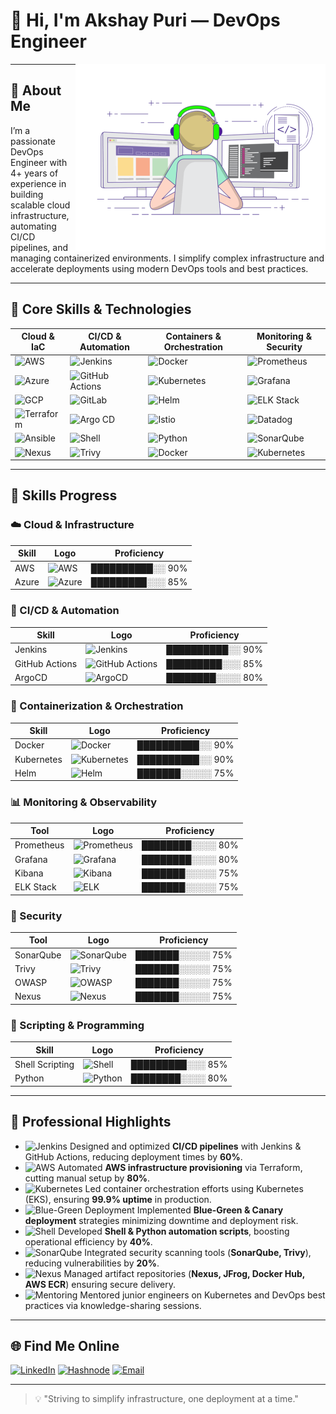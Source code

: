 # 👋 Hi, I'm Akshay Puri — DevOps Engineer

<img align="right" alt="Coding" width="400" src="https://raw.githubusercontent.com/devSouvik/devSouvik/master/gif3.gif">

---

## 🚀 About Me

I’m a passionate DevOps Engineer with 4+ years of experience in building scalable cloud infrastructure, automating CI/CD pipelines, and managing containerized environments. I simplify complex infrastructure and accelerate deployments using modern DevOps tools and best practices.

---

## 🔧 Core Skills & Technologies

| Cloud & IaC                               | CI/CD & Automation                 | Containers & Orchestration         | Monitoring & Security              |
|------------------------------------------|----------------------------------|-----------------------------------|----------------------------------|
| ![AWS](https://img.shields.io/badge/AWS-orange?style=for-the-badge&logo=amazonaws) | ![Jenkins](https://img.shields.io/badge/Jenkins-blue?style=for-the-badge&logo=jenkins) | ![Docker](https://img.shields.io/badge/Docker-blue?style=for-the-badge&logo=docker) | ![Prometheus](https://img.shields.io/badge/Prometheus-orange?style=for-the-badge&logo=prometheus) |
| ![Azure](https://img.shields.io/badge/Azure-blue?style=for-the-badge&logo=microsoftazure) | ![GitHub Actions](https://img.shields.io/badge/GitHub_Actions-black?style=for-the-badge&logo=githubactions) | ![Kubernetes](https://img.shields.io/badge/Kubernetes-blue?style=for-the-badge&logo=kubernetes) | ![Grafana](https://img.shields.io/badge/Grafana-orange?style=for-the-badge&logo=grafana) |
| ![GCP](https://img.shields.io/badge/GCP-red?style=for-the-badge&logo=googlecloud) | ![GitLab](https://img.shields.io/badge/GitLab-red?style=for-the-badge&logo=gitlab) | ![Helm](https://img.shields.io/badge/Helm-blue?style=for-the-badge&logo=helm) | ![ELK Stack](https://img.shields.io/badge/ELK-Stack-orange?style=for-the-badge&logo=elastic) |
| ![Terraform](https://img.shields.io/badge/Terraform-blue?style=for-the-badge&logo=terraform) | ![Argo CD](https://img.shields.io/badge/Argo_CD-blue?style=for-the-badge&logo=argo) | ![Istio](https://img.shields.io/badge/Istio-blue?style=for-the-badge&logo=istio) | ![Datadog](https://img.shields.io/badge/Datadog-pink?style=for-the-badge&logo=datadog) |
| ![Ansible](https://img.shields.io/badge/Ansible-red?style=for-the-badge&logo=ansible) | ![Shell](https://img.shields.io/badge/Shell-black?style=for-the-badge&logo=gnu-bash) | ![Python](https://img.shields.io/badge/Python-yellow?style=for-the-badge&logo=python) | ![SonarQube](https://img.shields.io/badge/SonarQube-blue?style=for-the-badge&logo=sonarqube) |
| ![Nexus](https://img.shields.io/badge/Nexus-red?style=for-the-badge&logo=nexusrepo) | ![Trivy](https://img.shields.io/badge/Trivy-orange?style=for-the-badge&logo=aquasecurity) | ![Docker](https://img.shields.io/badge/Docker-blue?style=for-the-badge&logo=docker) | ![Kubernetes](https://img.shields.io/badge/Kubernetes-blue?style=for-the-badge&logo=kubernetes) |

---

## 🌟 Skills Progress

### ☁️ Cloud & Infrastructure
| Skill | Logo | Proficiency |
|-------|------|-------------|
| AWS   | ![AWS](https://img.shields.io/badge/AWS-orange?logo=amazonaws&logoColor=white) | ██████████░░ 90% |
| Azure | ![Azure](https://img.shields.io/badge/Azure-blue?logo=microsoftazure&logoColor=white) | █████████░░░ 85% |

### 🔁 CI/CD & Automation
| Skill | Logo | Proficiency |
|-------|------|-------------|
| Jenkins        | ![Jenkins](https://img.shields.io/badge/Jenkins-black?logo=jenkins&logoColor=white) | ██████████░░ 90% |
| GitHub Actions | ![GitHub Actions](https://img.shields.io/badge/GitHub%20Actions-blue?logo=githubactions&logoColor=white) | █████████░░░ 85% |
| ArgoCD         | ![ArgoCD](https://img.shields.io/badge/ArgoCD-blue?logo=argo&logoColor=white) | ████████░░░░ 80% |

### 🐳 Containerization & Orchestration
| Skill | Logo | Proficiency |
|-------|------|-------------|
| Docker     | ![Docker](https://img.shields.io/badge/Docker-blue?logo=docker&logoColor=white) | ██████████░░ 90% |
| Kubernetes | ![Kubernetes](https://img.shields.io/badge/Kubernetes-blue?logo=kubernetes&logoColor=white) | ██████████░░ 90% |
| Helm       | ![Helm](https://img.shields.io/badge/Helm-blue?logo=helm&logoColor=white) | ███████░░░░░ 75% |

### 📊 Monitoring & Observability
| Tool | Logo | Proficiency |
|------|------|-------------|
| Prometheus | ![Prometheus](https://img.shields.io/badge/Prometheus-orange?logo=prometheus&logoColor=white) | ████████░░░░ 80% |
| Grafana    | ![Grafana](https://img.shields.io/badge/Grafana-orange?logo=grafana&logoColor=white) | ████████░░░░ 80% |
| Kibana     | ![Kibana](https://img.shields.io/badge/Kibana-pink?logo=kibana&logoColor=white) | ███████░░░░░ 75% |
| ELK Stack  | ![ELK](https://img.shields.io/badge/ELK-Stack-purple?logo=elastic&logoColor=white) | ███████░░░░░ 75% |

### 🔐 Security
| Tool | Logo | Proficiency |
|------|------|-------------|
| SonarQube | ![SonarQube](https://img.shields.io/badge/SonarQube-blue?logo=sonarqube&logoColor=white) | ███████░░░░░ 75% |
| Trivy     | ![Trivy](https://img.shields.io/badge/Trivy-purple?logo=aqua&logoColor=white) | ███████░░░░░ 75% |
| OWASP     | ![OWASP](https://img.shields.io/badge/OWASP-black?logo=owasp&logoColor=white) | ███████░░░░░ 75% |
| Nexus     | ![Nexus](https://img.shields.io/badge/Nexus-2e3440?logo=sonatype&logoColor=white) | ███████░░░░░ 75% |

### 🧠 Scripting & Programming
| Skill | Logo | Proficiency |
|-------|------|-------------|
| Shell Scripting | ![Shell](https://img.shields.io/badge/Shell-black?logo=gnu-bash&logoColor=white) | █████████░░░ 85% |
| Python          | ![Python](https://img.shields.io/badge/Python-blue?logo=python&logoColor=white) | ████████░░░░ 80% |

---

## 💼 Professional Highlights

- ![Jenkins](https://img.shields.io/badge/Jenkins-D24939?style=flat&logo=jenkins&logoColor=white) Designed and optimized **CI/CD pipelines** with Jenkins & GitHub Actions, reducing deployment times by **60%**.  
- ![AWS](https://img.shields.io/badge/AWS-232F3E?style=flat&logo=amazonaws&logoColor=white) Automated **AWS infrastructure provisioning** via Terraform, cutting manual setup by **80%**.  
- ![Kubernetes](https://img.shields.io/badge/Kubernetes-326CE5?style=flat&logo=kubernetes&logoColor=white) Led container orchestration efforts using Kubernetes (EKS), ensuring **99.9% uptime** in production.  
- ![Blue-Green Deployment](https://img.icons8.com/ios-filled/24/000000/synchronize.png) Implemented **Blue-Green & Canary deployment** strategies minimizing downtime and deployment risk.  
- ![Shell](https://img.shields.io/badge/Shell-4EAA25?style=flat&logo=gnu-bash&logoColor=white) Developed **Shell & Python automation scripts**, boosting operational efficiency by **40%**.  
- ![SonarQube](https://img.shields.io/badge/SonarQube-4E9BCD?style=flat&logo=sonarqube&logoColor=white) Integrated security scanning tools (**SonarQube, Trivy**), reducing vulnerabilities by **20%**.  
- ![Nexus](https://img.shields.io/badge/Nexus-2C2C2C?style=flat&logo=sonatype&logoColor=white) Managed artifact repositories (**Nexus, JFrog, Docker Hub, AWS ECR**) ensuring secure delivery.  
- ![Mentoring](https://img.icons8.com/ios-filled/24/000000/teacher.png) Mentored junior engineers on Kubernetes and DevOps best practices via knowledge-sharing sessions.  


---


## 🌐 Find Me Online

[![LinkedIn](https://img.shields.io/badge/LinkedIn-Akshay%20Puri-blue?style=for-the-badge&logo=linkedin&logoColor=white)](https://linkedin.com/in/akshaypuri)
[![Hashnode](https://img.shields.io/badge/Hashnode-@akshaypuri-2962FF?style=for-the-badge&logo=hashnode&logoColor=white)](https://hashnode.com/@akshaypuri)
[![Email](https://img.shields.io/badge/Email-akshay.puri@example.com-D14836?style=for-the-badge&logo=gmail&logoColor=white)](mailto:akshaypuri8380@gmail.com)

---

> 💡 "Striving to simplify infrastructure, one deployment at a time."
